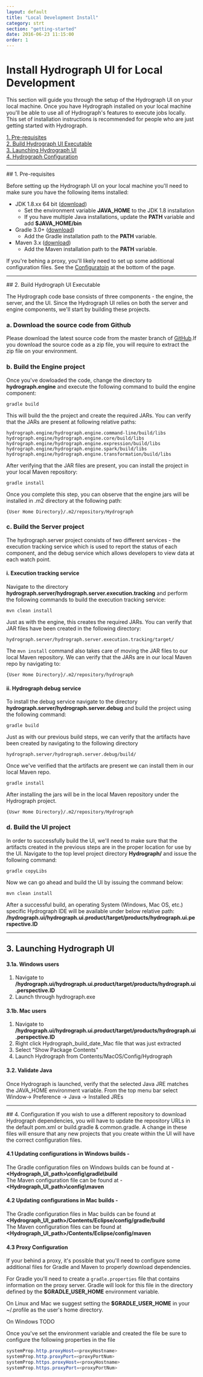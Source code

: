 ```yaml
---
layout: default
title: "Local Development Install"
category: strt
section: "getting-started"
date: 2016-06-23 11:15:00
order: 1
---
```


<div class="page-header">
  <h1>Install Hydrograph UI for Local Development</h1>
</div>

This section will guide you through the setup of the Hydrograph UI on your local machine. Once you have Hydrograph installed on your local machine you'll
be able to use all of Hydrograph's features to execute jobs locally. This set of installation instructions is recommended for people who are just getting
started with Hydrograph.

[1. Pre-requisites](#pre-requisites)<br/>
[2. Build Hydrograph UI Executable](#build)<br/>
[3. Launching Hydrograph UI](#launch-UI)<br/>
[4. Hydrograph Configuration](#hgConfig)<br/>

----------

<a name="pre-requisites"/>
## 1. Pre-requisites

Before setting up the Hydrograph UI on your local machine you'll need to make sure you have the following items installed: 

- JDK 1.8.xx 64 bit ([download](http://www.oracle.com/technetwork/java/javase/downloads/jdk8-downloads-2133151.html))
    - Set the environment variable **JAVA_HOME** to the JDK 1.8 installation
    - If you have multiple Java installations, update the **PATH** variable and add **$JAVA_HOME/bin**
- Gradle 3.0+ ([download](https://gradle.org/gradle-download/))
    - Add the Gradle installation path to the **PATH** variable.
- Maven 3.x ([download](http://maven.apache.org/download.cgi))
    - Add the Maven installation path to the **PATH** variable.

If you're behing a proxy, you'll likely need to set up some additional configuration files. See the [Configuratoin](#hgConfig) at
the bottom of the page. 

----------

<a name="build"/>
## 2. Build Hydrograph UI Executable

The Hydrograph code base consists of three components - the engine, the server, and the UI. Since the Hydrograph UI relies on both the server
and engine components, we'll start by building these projects. 

### a. Download the source code from Github
Please download the latest source code from the master branch of [GitHub](https://github.com/capitalone/Hydrograph).If you download the 
source code as a zip file, you will require to extract the zip file on your environment.

### b. Build the Engine project
Once you've dowloaded the code, change the directory to **hydrograph.engine** and execute the following command to build the engine component: 

~~~~
gradle build
~~~~

This will build the the project and create the required JARs. You can verify that the JARs are present at following relative paths:

~~~~
hydrograph.engine/hydrograph.engine.command-line/build/libs
hydrograph.engine/hydrograph.engine.core/build/libs
hydrograph.engine/hydrograph.engine.expression/build/libs
hydrograph.engine/hydrograph.engine.spark/build/libs
hydrograph.engine/hydrograph.engine.transformation/build/libs
~~~~

After verifying that the JAR files are present, you can install the project in your local Maven repository:

~~~~
gradle install
~~~~

Once you complete this step, you can observe that the engine jars will be installed in .m2 directory at the following path:

~~~~~
{User Home Directory}/.m2/repository/Hydrograph
~~~~~ 

### c. Build the Server project

The hydrograph.server project consists of two different services - the execution tracking service which is used to report the 
status of each component, and the debug service which allows developers to view data at each watch point. 

#### i. Execution tracking service
Navigate to the directory **hydrograph.server/hydrograph.server.execution.tracking** and perform the following commands to build
the execution tracking service: 

~~~~
mvn clean install
~~~~

Just as with the engine, this creates the required JARs. You can verify that JAR files have been created in the following directory: 

~~~~
hydrograph.server/hydrograph.server.execution.tracking/target/
~~~~

The `mvn install` command also takes care of moving the JAR files to our local Maven repository. We can verify that the JARs are in our
local Maven repo by navigating to: 

~~~~
{User Home Directory}/.m2/repository/hydrograph
~~~~~ 

#### ii. Hydrograph debug service

To install the debug service navigate to the directory **hydrograph.server/hydrograph.server.debug** and build the 
project using the following command: 

~~~~
gradle build
~~~~

Just as with our previous build steps, we can verify that the artifacts have been created by navigating to the following directory

~~~~
hydrograph.server/hydrograph.server.debug/build/
~~~~

Once we've verified that the artifacts are present we can install them in our local Maven repo. 

~~~~
gradle install
~~~~

After installing the jars will be in the local Maven repository under the Hydrograph project. 
~~~~~
{Uswr Home Directory}/.m2/repository/Hydrograph
~~~~~ 

### d. Build the UI project
In order to successfully build the UI, we'll need to make sure that the artifacts created in the previous steps are in the proper
location for use by the UI. Navigate to the top level project directory **Hydrograph/** and issue the following command: 

~~~~~
gradle copyLibs
~~~~~

Now we can go ahead and build the UI by issuing the command below: 

~~~~
mvn clean install
~~~~

After a successful build, an operating System (Windows, Mac OS, etc.) specific Hydrograph IDE will be available under below relative path:
**/hydrograph.ui/hydrograph.ui.product/target/products/hydrograph.ui.perspective.ID**

---
<a name="launch-UI"/>

## 3. Launching Hydrograph UI

#### 3.1a. Windows users

1. Navigate to **/hydrograph.ui/hydrograph.ui.product/target/products/hydrograph.ui.perspective.ID** 
2. Launch through hydrograph.exe

#### 3.1b. Mac users

1. Navigate to **/hydrograph.ui/hydrograph.ui.product/target/products/hydrograph.ui.perspective.ID** 
2. Right click Hydrograph_build_date_Mac file that was just extracted
3. Select "Show Package Contents"
4. Launch Hydrograph from Contents/MacOS/Config/Hydrograph

#### 3.2. Validate Java

Once Hydrograph is launched, verify that the selected Java JRE matches the JAVA_HOME environment variable. 
From the top menu bar select Window-> Preference -> Java -> Installed JREs

---

<a name="hgConfig"/>
## 4. Configuration
If you wish to use a different repository to download Hydrograph dependencies, you will have to update the repository URLs in the default pom.xml or build.gradle & common.gradle.
A change in these files will ensure that any new projects that you create within the UI will have the correct configuration files.

#### 4.1 Updating configurations in Windows builds -
The Gradle configuration files on Windows builds can be found at - **\<Hydrograph_UI_path\>\\config\\gradle\\build** <br/>
The Maven configuration file can be found at - **\<Hydrograph_UI_path\>\config\maven**

#### 4.2 Updating configurations in Mac builds -
The Gradle configuration files in Mac builds can be found at **\<Hydrograph_UI_path\>/Contents/Eclipse/config/gradle/build** <br/>
The Maven configuration files can be found at **\<Hydrograph_UI_path\>/Contents/Eclipse/config/maven**

#### 4.3 Proxy Configuration
If your behind a proxy, it's possible that you'll need to configure some additional files for Gradle and Maven to
properly download dependencies. 


For Gradle you'll need to create a `gradle.properties` file that contains information on the proxy server. Gradle will look for 
this file in the directory defined by the **$GRADLE_USER_HOME** environment variable.  

On Linux and Mac we suggest setting the **$GRADLE_USER_HOME** in  your ~/.profile as the user's home directory.  

On Windows TODO

Once you've set the environment variable and created the file be sure to configure the following properties in the file

```java
systemProp.http.proxyHost=<proxyHostname>
systemProp.http.proxyPort=<proxyPortNum>
systemProp.https.proxyHost=<proxyHostname>
systemProp.https.proxyPort=<proxyPortNum>
```




